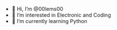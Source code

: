 - 👋 Hi, I’m @00lems00
- 👀 I’m interested in Electronic and Coding
- 🌱 I’m currently learning Python
